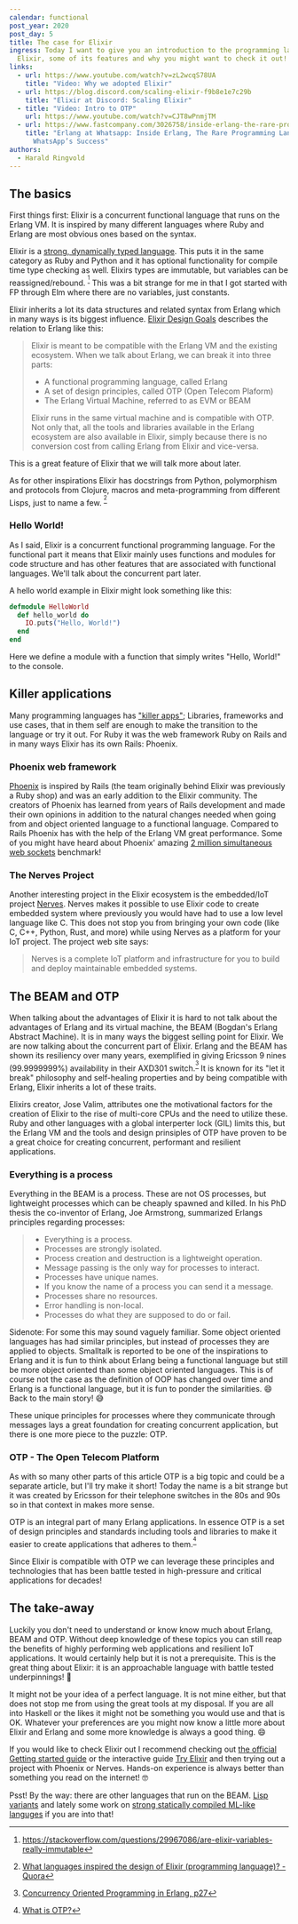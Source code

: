 ```yaml
---
calendar: functional
post_year: 2020
post_day: 5
title: The case for Elixir
ingress: Today I want to give you an introduction to the programming language
  Elixir, some of its features and why you might want to check it out!
links:
  - url: https://www.youtube.com/watch?v=zL2wcqS78UA
    title: "Video: Why we adopted Elixir"
  - url: https://blog.discord.com/scaling-elixir-f9b8e1e7c29b
    title: "Elixir at Discord: Scaling Elixir"
  - title: "Video: Intro to OTP"
    url: https://www.youtube.com/watch?v=CJT8wPnmjTM
  - url: https://www.fastcompany.com/3026758/inside-erlang-the-rare-programming-language-behind-whatsapps-success
    title: "Erlang at Whatsapp: Inside Erlang, The Rare Programming Language Behind
      WhatsApp’s Success"
authors:
  - Harald Ringvold
---
```

## The basics

First things first: Elixir is a concurrent functional language that runs on the Erlang VM. It is inspired by many different languages where Ruby and Erlang are most obvious ones based on the syntax.

Elixir is a [strong, dynamically typed language](https://thinkingelixir.com/elixir-in-the-type-system-quadrant/). This puts it in the same category as Ruby and Python and it has optional functionality for compile time type checking as well. Elixirs types are immutable, but variables can be reassigned/rebound. <sup>[^rebinding]</sup> This was a bit strange for me in that I got started with FP through Elm where there are no variables, just constants.

Elixir inherits a lot its data structures and related syntax from Erlang which in many ways is its biggest influence. [Elixir Design Goals](https://elixir-lang.org/blog/2013/08/08/elixir-design-goals/) describes the relation to Erlang like this:

> Elixir is meant to be compatible with the Erlang VM and the existing ecosystem. When we talk about Erlang, we can break it into three parts:
>
> * A functional programming language, called Erlang
> * A set of design principles, called OTP (Open Telecom Plaform)
> * The Erlang Virtual Machine, referred to as EVM or BEAM
>
> Elixir runs in the same virtual machine and is compatible with OTP. Not only that, all the tools and libraries available in the Erlang ecosystem are also available in Elixir, simply because there is no conversion cost from calling Erlang from Elixir and vice-versa.

This is a great feature of Elixir that we will talk more about later.

As for other inspirations Elixir has docstrings from Python, polymorphism and protocols from Clojure, macros and meta-programming from different Lisps, just to name a few. <sup>[^inspiration]</sup>

### Hello World!

As I said, Elixir is a concurrent functional programming language. For the functional part it means that Elixir mainly uses functions and modules for code structure and has other features that are associated with functional languages. We'll talk about the concurrent part later. 

A hello world example in Elixir might look something like this:

```elixir
defmodule HelloWorld
  def hello_world do
    IO.puts("Hello, World!")
  end
end
```

Here we define a module with a function that simply writes "Hello, World!" to the console.
 

## Killer applications

Many programming languages has ["killer apps"](https://en.wikipedia.org/wiki/Killer_application); Libraries, frameworks and use cases, that in them self are enough to make the transition to the language or try it out. For Ruby it was the web framework Ruby on Rails and in many ways Elixir has its own Rails: Phoenix.

### Phoenix web framework

[Phoenix](https://www.phoenixframework.org/) is inspired by Rails (the team originally behind Elixir was previously a Ruby shop) and was an early addition to the Elixir community. The creators of Phoenix has learned from years of Rails development and made their own opinions in addition to the natural changes needed when going from and object oriented language to a functional language.
Compared to Rails Phoenix has with the help of the Erlang VM great performance. Some of you might have heard about Phoenix' amazing [2 million simultaneous web sockets](https://www.phoenixframework.org/blog/the-road-to-2-million-websocket-connections) benchmark!

### The Nerves Project

Another interesting project in the Elixir ecosystem is the embedded/IoT project [Nerves](https://www.nerves-project.org/). Nerves makes it possible to use Elixir code to create embedded system where previously you would have had to use a low level language like C. This does not stop you from bringing your own code (like C, C++, Python, Rust, and more) while using Nerves as a platform for your IoT project.
The project web site says:

> Nerves is a complete IoT platform and infrastructure for you to build and deploy maintainable embedded systems.

## The BEAM and OTP

When talking about the advantages of Elixir it is hard to not talk about the advantages of Erlang and its virtual machine, the BEAM (Bogdan's Erlang Abstract Machine). It is in many ways the biggest selling point for Elixir. We are now talking about the concurrent part of Elixir. Erlang and the BEAM has shown its resiliency over many years, exemplified in giving Ericsson 9 nines (99.9999999%) availability in their AXD301 switch.<sup>[^nine9s]</sup> It is known for its "let it break" philosophy and self-healing properties and by being compatible with Erlang, Elixir inherits a lot of these traits.

Elixirs creator, Jose Valim, attributes one the motivational factors for the creation of Elixir to the rise of multi-core CPUs and the need to utilize these. Ruby and other languages with a global interperter lock (GIL) limits this, but the Erlang VM and the tools and design prinsiples of OTP have proven to be a great choice for creating concurrent, performant and resilient applications.

### Everything is a process

Everything in the BEAM is a process. These are not OS processes, but lightweight processes which can be cheaply spawned and killed. In his PhD thesis the co-inventor of Erlang, Joe Armstrong, summarized Erlangs principles regarding processes:

> * Everything is a process.
> * Processes are strongly isolated.
> * Process creation and destruction is a lightweight operation.
> * Message passing is the only way for processes to interact.
> * Processes have unique names.
> * If you know the name of a process you can send it a message.
> * Processes share no resources.
> * Error handling is non-local.
> * Processes do what they are supposed to do or fail.

Sidenote: For some this may sound vaguely familiar. Some object oriented languages has had similar principles, but instead of processes they are applied to objects. Smalltalk is reported to be one of the inspirations to Erlang and it is fun to think about Erlang being a functional language but still be more object oriented than some object oriented languages. This is of course not the case as the definition of OOP has changed over time and Erlang is a functional language, but it is fun to ponder the similarities. 😄 Back to the main story! 😅

These unique principles for processes where they communicate through messages lays a great foundation for creating concurrent application, but there is one more piece to the puzzle: OTP.

### OTP - The Open Telecom Platform

As with so many other parts of this article OTP is a big topic and could be a separate article, but I'll try make it short! Today the name is a bit strange but it was created by Ericsson for their telephone switches in the 80s and 90s so in that context in makes more sense.

OTP is an integral part of many Erlang applications. In essence OTP is a set of design principles and standards including tools and libraries to make it easier to create applications that adheres to them.<sup>[^otp]</sup> 



Since Elixir is compatible with OTP we can leverage these principles and technologies that has been battle tested in high-pressure and critical applications for decades!

## The take-away

Luckily you don't need to understand or know know much about Erlang, BEAM and OTP. 
Without deep knowledge of these topics you can still reap the benefits of highly performing web applications and resilient IoT applications. It would certainly help but it is not a prerequisite. This is the great thing about Elixir: it is an approachable language with battle tested underpinnings! 💪

It might not be your idea of a perfect language. It is not mine either, but that does not stop me from using the great tools at my disposal. If you are all into Haskell or the likes it might not be something you would use and that is OK. Whatever your preferences are you might now know a little more about Elixir and Erlang and some more knowledge is always a good thing. 😄

If you would like to check Elixir out I recommend checking out [the official Getting started guide](https://elixir-lang.org/getting-started/introduction.html) or the interactive guide [Try Elixir](https://try-elixir.herokuapp.com/) and then trying out a project with Phoenix or Nerves. Hands-on experience is always better than something you read on the internet! 🤓

Psst! By the way: there are other languages that run on the BEAM. [Lisp variants](https://lfe.io/) and lately some work on [strong statically compiled ML-like languges](https://gleam.run/) if you are into that!

[^inspiration]: [What languages inspired the design of Elixir (programming language)? - Quora](https://www.quora.com/What-languages-inspired-the-design-of-Elixir-programming-language/answer/Ian-Heggie)
[^rebinding]: https://stackoverflow.com/questions/29967086/are-elixir-variables-really-immutable
[^nine9s]: [Concurrency Oriented Programming in Erlang, p27](https://www.rabbitmq.com/resources/armstrong.pdf)
[^otp]: [What is OTP?](https://learnyousomeerlang.com/what-is-otp)